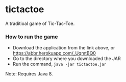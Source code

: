 # tictactoe
 A traditioal game of Tic-Tac-Toe.

### How to run the game
 - Download the application from the link above, or https://abbr.herokuapp.com/_UqmtBQ0
 - Go to the directory where you downloaded the JAR
 - Run the command, `java -jar tictactoe.jar`

Note: Requires Java 8.
